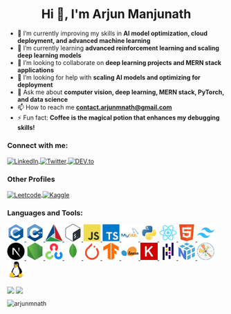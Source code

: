 <h1 align="center">Hi 👋, I'm Arjun Manjunath</h1>

- 🔭 I’m currently improving my skills in **AI model optimization, cloud deployment, and advanced machine learning**  
- 🌱 I’m currently learning **advanced reinforcement learning and scaling deep learning models**  
- 👯 I’m looking to collaborate on **deep learning projects and MERN stack applications**  
- 🤝 I’m looking for help with **scaling AI models and optimizing for deployment**  
- 💬 Ask me about **computer vision, deep learning, MERN stack, PyTorch, and data science**  
- 📫 How to reach me **contact.arjunmnath@gmail.com**  
- ⚡ Fun fact: **Coffee is the magical potion that enhances my debugging skills!**

<h3 align="left">Connect with me:</h3>
<p align="left">
<a href="https://linkedin.com/in/arjunmnath" target="blank">
  <img align="center" src="https://cdn-icons-png.flaticon.com/512/174/174857.png" alt="LinkedIn" height="30" width="30" />
</a>
<a href="https://twitter.com/arjunmnath" target="blank">
  <img align="center" src="https://cdn-icons-png.flaticon.com/512/733/733579.png" alt="Twitter" height="30" width="30" />
</a>
<a href="https://dev.to/arjunmnath" target="blank">
    <img align="center" src="https://dev-to-uploads.s3.amazonaws.com/uploads/articles/8j7kvp660rqzt99zui8e.png" alt="DEV.to" height="40" width="40" />
</a>
</p>

<h3> Other Profiles</h3>
<p>
  <a href="https://leetcode.com/arjunmnath/" target="_blank">
        <img align="center" src="https://upload.wikimedia.org/wikipedia/commons/1/19/LeetCode_logo_black.png" alt="Leetcode" height="40" />
  </a>
  <a href="https://www.kaggle.com/arjunmnath" target="_blank">
    <img align="center" src="https://cdn.jsdelivr.net/gh/devicons/devicon@latest/icons/kaggle/kaggle-original-wordmark.svg" alt="Kaggle" height="60" />
  </a>
</p>


<h3 align="left">Languages and Tools:</h3>
<p align="left">
  <a href="https://www.cprogramming.com/" target="_blank">
    <img src="https://raw.githubusercontent.com/devicons/devicon/master/icons/c/c-original.svg" alt="c" width="40" height="40"/> 
  </a>
  <a href="https://www.w3schools.com/cpp/" target="_blank"> 
    <img src="https://raw.githubusercontent.com/devicons/devicon/master/icons/cplusplus/cplusplus-original.svg" alt="cplusplus" width="40" height="40"/> 
  </a> 
    <a href="https://cmake.org" target="_blank"> 
    <img src="https://raw.githubusercontent.com/devicons/devicon/master/icons/cmake/cmake-original.svg" alt="cplusplus" width="40" height="40"/> 
  </a> 
    <a href="https://www.gnu.org/software/bash/" target="_blank"> 
    <img src="https://raw.githubusercontent.com/devicons/devicon/master/icons/bash/bash-original.svg" alt="cplusplus" width="40" height="40"/> 
  </a> 
  <a href="https://developer.mozilla.org/en-US/docs/Web/JavaScript" target="_blank"> <img src="https://raw.githubusercontent.com/devicons/devicon/master/icons/javascript/javascript-original.svg" alt="javascript" width="40" height="40"/> </a> 
    <a href="https://www.typescriptlang.org" target="_blank"> <img src="https://raw.githubusercontent.com/devicons/devicon/master/icons/typescript/typescript-original.svg" alt="javascript" width="40" height="40"/> </a> 
<a href="https://www.mysql.com/" target="_blank"> <img src="https://raw.githubusercontent.com/devicons/devicon/master/icons/mysql/mysql-original-wordmark.svg" alt="mysql" width="40" height="40"/> </a> 
<a href="https://www.python.org" target="_blank"> <img src="https://raw.githubusercontent.com/devicons/devicon/master/icons/python/python-original.svg" alt="python" width="40" height="40"/> </a> 
<a href="https://reactjs.org/" target="_blank"> <img src="https://raw.githubusercontent.com/devicons/devicon/master/icons/react/react-original.svg" alt="react" width="40" height="40"/> </a> 
<a href="https://developer.mozilla.org/en-US/docs/Web/HTML" target="_blank"> <img src="https://raw.githubusercontent.com/devicons/devicon/master/icons/html5/html5-original.svg" alt="react" width="40" height="40"/> </a>   
<a href="https://tailwindcss.com" target="_blank"> <img src="https://raw.githubusercontent.com/devicons/devicon/master/icons/tailwindcss/tailwindcss-original.svg" alt="react" width="40" height="40"/> </a> 
  <a href="https://nextjs.org" target="_blank"> <img src="https://raw.githubusercontent.com/devicons/devicon/master/icons/nextjs/nextjs-original.svg" alt="react" width="40" height="40"/> </a> 
<a href="https://nodejs.org" target="_blank"> <img src="https://raw.githubusercontent.com/devicons/devicon/master/icons/nodejs/nodejs-original.svg" alt="nodejs" width="40" height="40"/> </a> 
<a href="https://opencv.org/" target="_blank"> <img src="https://raw.githubusercontent.com/devicons/devicon/master/icons/opencv/opencv-original.svg" alt="opencv" width="40" height="40"/> </a> 
<a href="https://www.mongodb.com/" target="_blank"> <img src="https://raw.githubusercontent.com/devicons/devicon/master/icons/mongodb/mongodb-original.svg" alt="mongodb" width="40" height="40"/> </a> 
<a href="https://www.pytorch.org" target="_blank"> <img src="https://raw.githubusercontent.com/devicons/devicon/master/icons/pytorch/pytorch-original.svg" alt="pytorch" width="40" height="40"/> </a> 
<a href="https://www.tensorflow.org/" target="_blank"> <img src="https://raw.githubusercontent.com/devicons/devicon/master/icons/tensorflow/tensorflow-original.svg" alt="tensorflow" width="40" height="40"/> </a> 
<a href="https://scikit-learn.org/stable" target="_blank"> <img src="https://raw.githubusercontent.com/devicons/devicon/master/icons/scikitlearn/scikitlearn-original.svg" alt="pytorch" width="40" height="40"/> </a> 
  <a href="https://keras.io" target="_blank"> <img src="https://raw.githubusercontent.com/devicons/devicon/master/icons/keras/keras-original.svg" alt="pytorch" width="40" height="40"/> </a> 
  <a href="https://pandas.pydata.org" target="_blank"> <img src="https://raw.githubusercontent.com/devicons/devicon/master/icons/pandas/pandas-original.svg" alt="pytorch" width="40" height="40"/> </a> 
    <a href="https://numpy.org" target="_blank"> <img src="https://raw.githubusercontent.com/devicons/devicon/master/icons/numpy/numpy-original.svg" alt="pytorch" width="40" height="40"/> </a> 
      <a href="https://matplotlib.org" target="_blank"> <img src="https://raw.githubusercontent.com/devicons/devicon/master/icons/matplotlib/matplotlib-original.svg" alt="pytorch" width="40" height="40"/> </a> 
<a href="https://www.linux.org" target="_blank"> <img src="https://raw.githubusercontent.com/devicons/devicon/master/icons/linux/linux-original.svg" alt="linux" width="40" height="40"/> </a>
</p>
<p>

<img align="center" width=400 src='https://github-readme-stats.vercel.app/api?username=arjunmnath&theme=vue-dark&show_icons=true&hide_border=true&count_private=true' />
<!-- <img width=400 src='https://streak-stats.demolab.com?user=arjunmnath&theme=vue-dark&hide_border=true' /> -->
<img align="center" width=400 src='https://github-readme-stats.vercel.app/api/top-langs/?username=arjunmnath&theme=vue-dark&show_icons=true&hide_border=true&layout=compact' />

</p>

<p align="left"> <img src="https://komarev.com/ghpvc//?username=arjunmnath&label=Views&color=17fc3d&style=flat" alt="arjunmnath" /> </p>
